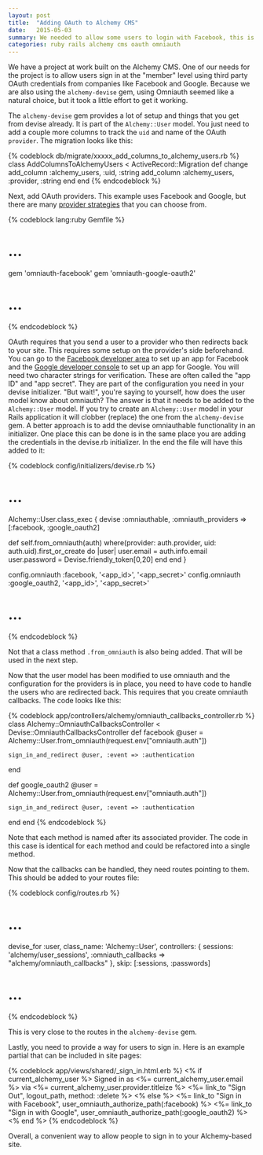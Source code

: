 ```yaml
---
layout: post
title:  "Adding OAuth to Alchemy CMS"
date:   2015-05-03
summary: We needed to allow some users to login with Facebook, this is how we did it
categories: ruby rails alchemy cms oauth omniauth
---
```


We have a project at work built on the Alchemy CMS. One of our needs for the
project is to allow users sign in at the "member" level using third party
OAuth credentials from companies like Facebook and Google. Because we are also
using the `alchemy-devise` gem, using Omniauth seemed like a natural choice, but
it took a little effort to get it working.

The `alchemy-devise` gem provides a lot of setup and things that you get from
devise already. It is part of the `Alchemy::User` model. You just need to add a
couple more columns to track the `uid` and name of the OAuth `provider`. The
migration looks like this:

{% codeblock db/migrate/xxxxx_add_columns_to_alchemy_users.rb %}
class AddColumnsToAlchemyUsers < ActiveRecord::Migration
  def change
    add_column :alchemy_users, :uid, :string
    add_column :alchemy_users, :provider, :string
  end
end
{% endcodeblock %}

Next, add OAuth providers. This example uses Facebook and Google, but there are
many [provider strategies](https://github.com/intridea/omniauth/wiki/List-of-Strategies)
that you can choose from.

{% codeblock lang:ruby Gemfile %}
# ...

gem 'omniauth-facebook'
gem 'omniauth-google-oauth2'

# ...
{% endcodeblock %}

OAuth requires that you send a user to a provider who then redirects back to
your site. This requires some setup on the provider's side beforehand. You can
go to the [Facebook developer area](https://developers.facebook.com/docs/facebook-login/)
to set up an app for Facebook and the [Google developer console](https://console.developers.google.com/)
to set up an app for Google. You will need two character strings for verification.
These are often called the "app ID" and "app secret". They are part of the
configuration you need in your devise initializer. "But wait!", you're saying
to yourself, how does the user model know about omniauth? The answer is that it
needs to be added to the `Alchemy::User` model. If you try to create an
`Alchemy::User` model in your Rails application it will clobber (replace) the
one from the `alchemy-devise` gem. A better approach is to add the devise
omniauthable functionality in an initializer. One place this can be done is in
the same place you are adding the credentials in the devise.rb initializer. In
the end the file will have this added to it:

{% codeblock config/initializers/devise.rb %}
# ...

Alchemy::User.class_exec {
  devise :omniauthable, :omniauth_providers => [:facebook, :google_oauth2]

  def self.from_omniauth(auth)
    where(provider: auth.provider, uid: auth.uid).first_or_create do |user|
      user.email = auth.info.email
      user.password = Devise.friendly_token[0,20]
    end
  end
}

config.omniauth :facebook, '<app_id>', '<app_secret>'
config.omniauth :google_oauth2, '<app_id>', '<app_secret>'

# ...
{% endcodeblock %}

Not that a class method `.from_omniauth` is also being added. That will be used
in the next step.

Now that the user model has been modified to use omniauth and the configuration
for the providers is in place, you need to have code to handle the users who are
redirected back. This requires that you create omniauth callbacks. The code
looks like this:

{% codeblock app/controllers/alchemy/omniauth_callbacks_controller.rb %}
class Alchemy::OmniauthCallbacksController < Devise::OmniauthCallbacksController
  def facebook
    @user = Alchemy::User.from_omniauth(request.env["omniauth.auth"])

    sign_in_and_redirect @user, :event => :authentication
  end

  def google_oauth2
    @user = Alchemy::User.from_omniauth(request.env["omniauth.auth"])

    sign_in_and_redirect @user, :event => :authentication
  end
end
{% endcodeblock %}

Note that each method is named after its associated provider. The code in this
case is identical for each method and could be refactored into a single method.

Now that the callbacks can be handled, they need routes pointing to them. This
should be added to your routes file:

{% codeblock config/routes.rb %}
# ...

devise_for :user,
  class_name: 'Alchemy::User',
  controllers: {
    sessions: 'alchemy/user_sessions',
    :omniauth_callbacks => "alchemy/omniauth_callbacks"
  },
  skip: [:sessions, :passwords]

# ...
{% endcodeblock %}

This is very close to the routes in the `alchemy-devise` gem.

Lastly, you need to provide a way for users to sign in. Here is an example
partial that can be included in site pages:

{% codeblock app/views/shared/_sign_in.html.erb %}
<% if current_alchemy_user %>
  Signed in as <%= current_alchemy_user.email %> via <%= current_alchemy_user.provider.titleize %>
  <%= link_to "Sign Out", logout_path, method: :delete %>
<% else %>
  <%= link_to "Sign in with Facebook", user_omniauth_authorize_path(:facebook) %>
  <%= link_to "Sign in with Google", user_omniauth_authorize_path(:google_oauth2) %>
<% end %>
{% endcodeblock %}

Overall, a convenient way to allow people to sign in to your Alchemy-based site.
